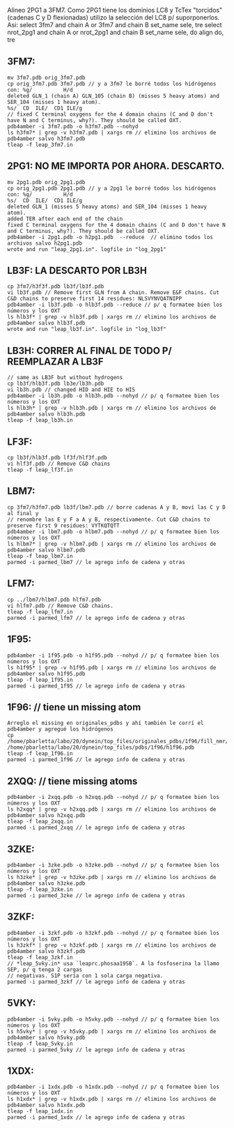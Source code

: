 Alineo 2PG1 a 3FM7. Como 2PG1 tiene los dominios LC8 y TcTex "torcidos"
(cadenas C y D flexionadas) utilizo la selección del LC8 p/ suporponerlos. Asi:
    select 3fm7 and chain A or 3fm7 and chain B
    set_name sele, tre
    select nrot_2pg1 and chain A or nrot_2pg1 and chain B
    set_name sele, do
    align do, tre

3FM7:
-----
    mv 3fm7.pdb orig_3fm7.pdb
    cp orig_3fm7.pdb 3fm7.pdb // y a 3fm7 le borré todos los hidrógenos con: %g/          H/d
    deleted GLN_1 (chain A) GLN_105 (chain B) (misses 5 heavy atoms) and SER_104 (misses 1 heavy atom).
    %s/  CD  ILE/  CD1 ILE/g
    // fixed C terminal oxygens for the 4 domain chains (C and D don't have N and C terminus, why?). They should be called OXT.
    pdb4amber -i 3fm7.pdb -o h3fm7.pdb --nohyd
    ls h3fm7* | grep -v h3fm7.pdb | xargs rm // elimino los archivos de pdb4amber salvo h3fm7.pdb
    tleap -f leap_3fm7.in

2PG1:   NO ME IMPORTA POR AHORA. DESCARTO. 
-----
    mv 2pg1.pdb orig_2pg1.pdb
    cp orig_2pg1.pdb 2pg1.pdb // y a 2pg1 le borré todos los hidrógenos con: %g/          H/d
    %s/  CD  ILE/  CD1 ILE/g
    deleted GLN_1 (misses 5 heavy atoms) and SER_104 (misses 1 heavy atom).
    added TER after each end of the chain
    fixed C terminal oxygens for the 4 domain chains (C and D don't have N and C terminus, why?). They should be called OXT.
    pdb4amber -i 2pg1.pdb -o h2pg1.pdb  --reduce  // elimino todos los archivos salvo h2pg1.pdb
    wrote and run "leap_2pg1.in". logfile in "log_2pg1"

LB3F: LA DESCARTO POR LB3H
-----
    cp 3fm7/h3f3f.pdb lb3f/lb3f.pdb
    vi lb3f.pdb // Remove first GLN from A chain. Remove E&F chains. Cut C&D chains to preserve first 14 residues: NLSVYNVQATNIPP
    pdb4amber -i lb3f.pdb -o hlb3f.pdb --reduce // p/ q formatee bien los números y los OXT
    ls hlb3f* | grep -v hlb3f.pdb | xargs rm // elimino los archivos de pdb4amber salvo hlb3f.pdb
    wrote and run "leap_lb3f.in". logfile in "log_lb3f"

LB3H: CORRER AL FINAL DE TODO P/ REEMPLAZAR A LB3F
-----
    // same as LB3F but without hydrogens
    cp lb3f/hlb3f.pdb lb3e/lb3h.pdb
    vi lb3h.pdb // changed HID and HIE to HIS
    pdb4amber -i lb3h.pdb -o hlb3h.pdb --nohyd // p/ q formatee bien los números y los OXT
    ls hlb3h* | grep -v hlb3h.pdb | xargs rm // elimino los archivos de pdb4amber salvo hlb3h.pdb
    tleap -f leap_lb3h.in

LF3F:
-----
    cp lb3f/hlb3f.pdb lf3f/hlf3f.pdb
    vi hlf3f.pdb // Remove C&D chains
    tleap -f leap_lf3f.in

LBM7:
-----
    cp 3fm7/h3fm7.pdb lb3f/lbm7.pdb // borre cadenas A y B, moví las C y D al final y
    // renombre las E y F a A y B, respectivamente. Cut C&D chains to preserve first 9 residues: VYTKQTQTT
    pdb4amber -i lbm7.pdb -o hlbm7.pdb --nohyd // p/ q formatee bien los números y los OXT
    ls hlbm7* | grep -v hlbm7.pdb | xargs rm // elimino los archivos de pdb4amber salvo hlbm7.pdb
    tleap -f leap_lbm7.in
    parmed -i parmed_lbm7 // le agrego info de cadena y otras

LFM7:
-----
    cp ../lbm7/hlbm7.pdb hlfm7.pdb
    vi hlfm7.pdb // Remove C&D chains.
    tleap -f leap_lfm7.in
    parmed -i parmed_lfm7 // le agrego info de cadena y otras

1F95:
----
    pdb4amber -i 1f95.pdb -o h1f95.pdb --nohyd // p/ q formatee bien los números y los OXT
    ls h1f95* | grep -v h1f95.pdb | xargs rm // elimino los archivos de pdb4amber salvo h1f95.pdb
    tleap -f leap_1f95.in
    parmed -i parmed_1f95 // le agrego info de cadena y otras


1F96: // tiene un missing atom
----
    Arreglo el missing en originales_pdbs y ahí también le corrí el pdb4amber y agregué los hidrógenos
    cp /home/pbarletta/labo/20/dynein/top_files/originales_pdbs/1f96/fill_nmr/h1f96_1.pdb /home/pbarletta/labo/20/dynein/top_files/pdbs/1f96/h1f96.pdb
    tleap -f leap_1f96.in
    parmed -i parmed_1f96 // le agrego info de cadena y otras


2XQQ: // tiene missing atoms
----
    pdb4amber -i 2xqq.pdb -o h2xqq.pdb --nohyd // p/ q formatee bien los números y los OXT
    ls h2xqq* | grep -v h2xqq.pdb | xargs rm // elimino los archivos de pdb4amber salvo h2xqq.pdb
    tleap -f leap_2xqq.in
    parmed -i parmed_2xqq // le agrego info de cadena y otras

3ZKE:
----
    pdb4amber -i 3zke.pdb -o h3zke.pdb --nohyd // p/ q formatee bien los números y los OXT
    ls h3zke* | grep -v h3zke.pdb | xargs rm // elimino los archivos de pdb4amber salvo h3zke.pdb
    tleap -f leap_3zke.in
    parmed -i parmed_3zke // le agrego info de cadena y otras

3ZKF:
----
    pdb4amber -i 3zkf.pdb -o h3zkf.pdb --nohyd // p/ q formatee bien los números y los OXT
    ls h3zkf* | grep -v h3zkf.pdb | xargs rm // elimino los archivos de pdb4amber salvo h3zkf.pdb
    tleap -f leap_3zkf.in
    // *leap_5vky.in* usa `leaprc.phosaa19SB`. A la fosfoserina la llamo SEP, p/ q tenga 2 cargas
    // negativas. S1P sería con 1 sola carga negativa.
    parmed -i parmed_3zkf // le agrego info de cadena y otras

5VKY:
----
    pdb4amber -i 5vky.pdb -o h5vky.pdb --nohyd // p/ q formatee bien los números y los OXT
    ls h5vky* | grep -v h5vky.pdb | xargs rm // elimino los archivos de pdb4amber salvo h5vky.pdb
    tleap -f leap_5vky.in
    parmed -i parmed_5vky // le agrego info de cadena y otras

1XDX:
----
    pdb4amber -i 1xdx.pdb -o h1xdx.pdb --nohyd // p/ q formatee bien los números y los OXT
    ls h1xdx* | grep -v h1xdx.pdb | xargs rm // elimino los archivos de pdb4amber salvo h1xdx.pdb
    tleap -f leap_1xdx.in
    parmed -i parmed_1xdx // le agrego info de cadena y otras

